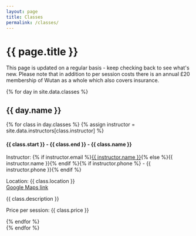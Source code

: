 ```yaml
---
layout: page
title: Classes
permalink: /classes/
---
```


# {{ page.title }}

This page is updated on a regular basis - keep checking back to see what's new. Please note that in addition to per session costs there is an annual £20 membership of Wutan as a whole which also covers insurance.

{% for day in site.data.classes %}
<section>
    <h2>{{ day.name }}</h2>
    {% for class in day.classes %}
    {% assign instructor = site.data.instructors[class.instructor] %}
    <div class="details-block">
        <h4 class="details-header">{{ class.start }} - {{ class.end }} - {{ class.name }}</h4>
        <div class="details-contents">
            <p><span class="details-title">Instructor: </span>{% if instructor.email %}<a href="mailto:{{ instructor.email }}">{{ instructor.name }}</a>{% else %}{{ instructor.name }}{% endif %}{% if instructor.phone %} - {{ instructor.phone }}{% endif %}</p>
            <p><span class="details-title">Location: </span>{{ class.location }}<br /><a href="https://goo.gl/maps/{{ class.map_link }}" target="_blank">Google Maps link</a></p>
            <p>
                {{ class.description }}
            </p>
            <p><span class="details-title">Price per session: </span>{{ class.price }}</p>
        </div>
    </div>
    {% endfor %}
</section>
{% endfor %}